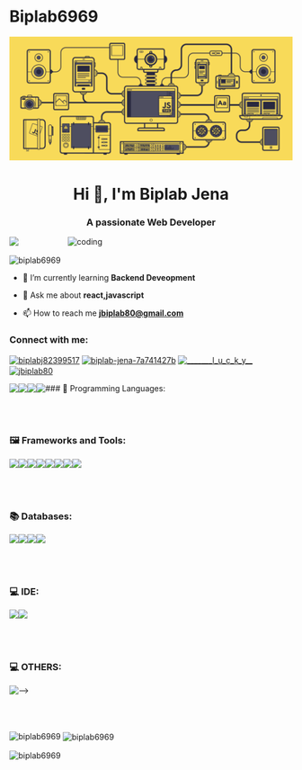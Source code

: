 ﻿# Biplab6969
 ![logo](https://github.com/Biplab6969/Biplab6969/blob/main/js-gif.gif)
<h1 align="center">Hi 👋, I'm Biplab Jena</h1>
<h3 align="center">A passionate Web Developer</h3>

<img align="right" alt="coding" width="400" src="https://images.squarespace-cdn.com/content/v1/5769fc401b631bab1addb2ab/1541580611624-TE64QGKRJG8SWAIUS7NS/coding-freak.gif">

<p><img src="https://wakatime.com/badge/user/de94a1f3-9f5a-49cd-84d2-2f0823272880.svg"/></p>
<p align="left"> <img src="https://komarev.com/ghpvc/?username=biplab6969&label=Profile%20views&color=0e75b6&style=flat" alt="biplab6969" /> </p>

- 🌱 I’m currently learning **Backend Deveopment**

- 💬 Ask me about **react,javascript**

- 📫 How to reach me **jbiplab80@gmail.com**

<h3 align="left">Connect with me:</h3>
<p align="left">
<a href="https://twitter.com/biplabj82399517" target="blank"><img align="center" src="https://raw.githubusercontent.com/rahuldkjain/github-profile-readme-generator/master/src/images/icons/Social/twitter.svg" alt="biplabj82399517" height="30" width="40" /></a>
<a href="https://linkedin.com/in/biplab-jena-7a741427b" target="blank"><img align="center" src="https://raw.githubusercontent.com/rahuldkjain/github-profile-readme-generator/master/src/images/icons/Social/linked-in-alt.svg" alt="biplab-jena-7a741427b" height="30" width="40" /></a>
<a href="https://instagram.com/_______l_u_c_k_y__" target="blank"><img align="center" src="https://raw.githubusercontent.com/rahuldkjain/github-profile-readme-generator/master/src/images/icons/Social/instagram.svg" alt="_______l_u_c_k_y__" height="30" width="40" /></a>
<a href="https://www.leetcode.com/jbiplab80" target="blank"><img align="center" src="https://raw.githubusercontent.com/rahuldkjain/github-profile-readme-generator/master/src/images/icons/Social/leet-code.svg" alt="jbiplab80" height="30" width="40" /></a>
</p>
### 📝  Programming Languages:

  <img height="42px" align="left" src="https://icon.icepanel.io/Technology/svg/C%2B%2B-%28CPlusPlus%29.svg" />
  <img height="42px" align="left" src="https://icon.icepanel.io/Technology/svg/Java.svg" />
  <img height="42px" align="left" src="https://icon.icepanel.io/Technology/svg/JavaScript.svg" />
  <img height="42px" align="left" src="https://icon.icepanel.io/Technology/svg/TypeScript.svg" />
<br/>
<br/>
<br/>
<br/>

### 🖼️  Frameworks and Tools:

<img height="42px" align="left" src="https://icon.icepanel.io/Technology/png-shadow-512/Next.js.png" />

<img height="42px" align="left" src="https://icon.icepanel.io/Technology/svg/React.svg" />
<img height="42px" align="left" src="https://icon.icepanel.io/Technology/svg/Redux.svg" />
<img height="42px" align="left" src="https://icon.icepanel.io/Technology/svg/Node.js.svg" />
<img height="42px" align="left" src="https://icon.icepanel.io/Technology/svg/Next.js.svg" />
<img height="42px" align="left" src="https://icon.icepanel.io/Technology/png-shadow-512/Socket.io.png" />

<img height="42px" align="left" src="https://icon.icepanel.io/Technology/svg/Tailwind-CSS.svg" />

<img height="42px" align="left" src="https://icon.icepanel.io/Technology/svg/Postman.svg" />


<br/>
<br/>
<br/>
<br/>

### 📚  Databases:

<img height="42px" align="left" src="https://icon.icepanel.io/Technology/svg/Firebase.svg" />
<img height="42px" align="left" src="https://icon.icepanel.io/Technology/svg/MongoDB.svg" />
<img height="42px" align="left" src="https://icon.icepanel.io/Technology/svg/Mongoose.js.svg" />
<img height="42px" align="left" src="https://icon.icepanel.io/Technology/svg/PostgresSQL.svg" />

<br/>
<br/>
<br/>
<br/>

### 💻  IDE:

<img height="42px" align="left" src="https://icon.icepanel.io/Technology/svg/Visual-Studio-Code-%28VS-Code%29.svg" />
<img height="42px" align="left" src="https://icon.icepanel.io/Technology/svg/IntelliJ-IDEA.svg" />
<br/>
<br/>
<br/>
<br/>

### 💻  OTHERS:

<img height="42px" align="left" src="https://icon.icepanel.io/Technology/svg/Figma.svg" /> -->
<br/>
<br/>
<br/>
<br/>



<p><img align="left" src="https://github-readme-stats.vercel.app/api/top-langs?username=biplab6969&show_icons=true&locale=en&layout=compact" alt="biplab6969" /></p>

<p>&nbsp;<img align="center" src="https://github-readme-stats.vercel.app/api?username=biplab6969&show_icons=true&locale=en" alt="biplab6969" /></p>

<p><img align="center" src="https://github-readme-streak-stats.herokuapp.com/?user=biplab6969&" alt="biplab6969" /></p>

